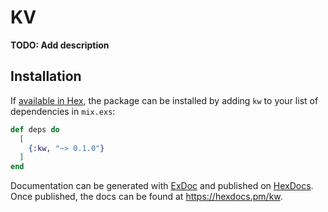# KV

**TODO: Add description**

## Installation

If [available in Hex](https://hex.pm/docs/publish), the package can be installed
by adding `kw` to your list of dependencies in `mix.exs`:

```elixir
def deps do
  [
    {:kw, "~> 0.1.0"}
  ]
end
```

Documentation can be generated with [ExDoc](https://github.com/elixir-lang/ex_doc)
and published on [HexDocs](https://hexdocs.pm). Once published, the docs can
be found at <https://hexdocs.pm/kw>.


